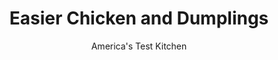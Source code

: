 ---
layout: ../../layouts/MarkdownPostLayout.astro
title: Easier Chicken and Dumplings
author: America's Test Kitchen
pubDate: 2023-03-15
description: "A one-hour version puts this classic recipe back on the dinner table."
image_url: https://res.cloudinary.com/hksqkdlah/image/upload/ar_1:1,c_fill,dpr_2.0,f_auto,fl_lossy.progressive.strip_profile,g_faces:auto,q_auto:low,w_344/6212_on07-sfs-4c-chickendumplings1
tags: ["Main Courses","Chicken","Make Ahead"]
calories: 4705
protein: 35
carbohydrates: 41
fats: 
fiber: 3
ingredients: ["5 cups, low-sodium chicken broth","2 pounds, boneless, skinless chicken breasts, trimmed","5 tablespoons, unsalted butter","4 , carrots, peeled and sliced 1/4 inch thick","1 large, onion, chopped fine","1 teaspoon, salt","3 , garlic cloves, minced","6 tablespoons, all-purpose flour","3/4 cup, dry sherry","1/3 cup, heavy cream","1/2 teaspoon, dried thyme","2 , bay leaves","1/2 teaspoon, pepper","1 1/2 cups, frozen peas","4 tablespoons, minced fresh parsley leaves","2 cups, all-purpose flour","1 tablespoon, baking powder","1/2 teaspoon, salt","1 1/3 cups, heavy cream"]
serves: 8
time: "1¾ hours"
instructions: ["For the stew: Bring broth to simmer in Dutch oven over high heat. Add chicken and return to simmer. Cover, reduce heat to medium-low, and simmer until chicken is just cooked through, about 10 minutes. Transfer chicken to plate and tent loosely with aluminum foil. Transfer broth to large bowl.","Return empty Dutch oven to medium-high heat and melt butter. Add carrots, onion, and salt and cook until softened, about 7 minutes. Stir in garlic and cook until fragrant, about 30 seconds. Stir in flour and cook, stirring frequently, for 1 minute. Stir in sherry, scraping up browned bits. Stir in reserved broth, cream, thyme, bay leaves, and pepper and bring to boil. Cover, reduce heat to low, and simmer until stew thickens, about 20 minutes.","For the dumplings: Stir flour, baking powder, and salt in large bowl. Stir in cream until incorporated (dough will be very thick and shaggy).","To finish: Discard bay leaves and return stew to rapid simmer. Shred reserved chicken and add to stew along with any accumulated juices, peas, and 3 tablespoons parsley. Using 2 large soup spoons or small ice cream scoop, drop golf ball-sized dumplings onto stew about 1/4 inch apart (you should have 16 to 18 dumplings). Reduce heat to low, cover, and cook until dumplings have doubled in size, 15 to 18 minutes. Garnish with remaining parsley. Serve.","Make Ahead: Follow recipe through step 2, refrigerating stew and chicken in separate airtight containers up to 24 hours ahead. When ready to proceed, warm stew in Dutch oven and proceed with step 3."]
nutrition: ["777 mg Potassium","571 mg Phosphorus","207 mg Calcium","3 mg Iron","60 mg Magnesium","739 mg Sodium","1 mg Zinc","30 g Fat","15 mg Niacin (B3)","8 g Monounsaturated","1 g Polyunsaturated","10 mg Vitamin C","169 mg Cholesterol","16 g Saturated","3 g Fiber","57 µg Folic acid","49 µg Folate (food)","5 g Sugars","46 µg Vitamin K","335 g Water","41 g Carbs","146 µg Folate equivalent (total)","35 g Protein","1 mg Vitamin E","1 mg Vitamin B6","561 µg Vitamin A","588 kcal Energy","4705 calories"]
notes: "For tender dumplings, the dough should be gently mixed right before the dumplings are dropped onto the stew."
---